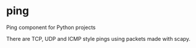# ping

Ping component for Python projects

There are TCP, UDP and ICMP style pings using packets made with scapy.